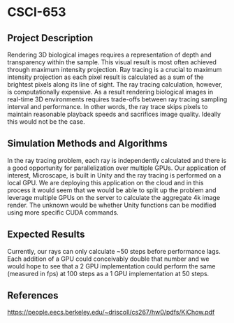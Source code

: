 # CSCI-653

## Project Description

Rendering 3D biological images requires a representation of depth and transparency within the sample. This visual result is most often achieved through maximum intensity projection.
Ray tracing is a crucial to maximum intensity projection as each pixel result is calculated as a sum of the brightest pixels along its line of sight. The ray tracing calculation, however,
is computationally expensive. As a result rendering biological images in real-time 3D environments requires trade-offs between ray tracing sampling interval
and performance. In other words, the ray trace skips pixels to maintain reasonable playback speeds and sacrifices image quality. Ideally this would not be the case.

## Simulation Methods and Algorithms

In the ray tracing problem, each ray is independently calculated and there is a good opportunity for parallelization over multiple GPUs.
Our application of interest, Microscape, is built in Unity and the ray tracing is performed on a local GPU. We are deploying this application
on the cloud and in this process it would seem that we would be able to split up the problem and leverage multiple GPUs on the server to calculate the aggregate 4k image render.
The unknown would be whether Unity functions can be modified using more specific CUDA commands.

## Expected Results

Currently, our rays can only calculate ~50 steps before performance lags. Each addition of a GPU could conceivably double that number
and we would hope to see that a 2 GPU implementation could perform the same (measured in fps) at 100 steps as a 1 GPU implementation at 50 steps.

## References

https://people.eecs.berkeley.edu/~driscoll/cs267/hw0/pdfs/KiChow.pdf
